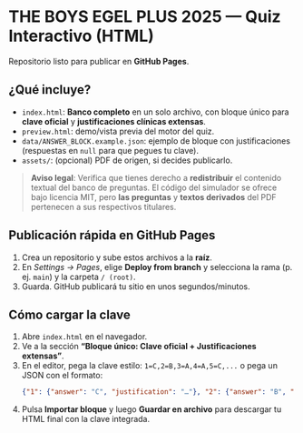 # THE BOYS EGEL PLUS 2025 — Quiz Interactivo (HTML)

Repositorio listo para publicar en **GitHub Pages**.

## ¿Qué incluye?
- `index.html`: **Banco completo** en un solo archivo, con bloque único para **clave oficial** y **justificaciones clínicas extensas**.
- `preview.html`: demo/vista previa del motor del quiz.
- `data/ANSWER_BLOCK.example.json`: ejemplo de bloque con justificaciones (respuestas en `null` para que pegues tu clave).
- `assets/`: (opcional) PDF de origen, si decides publicarlo.

> **Aviso legal**: Verifica que tienes derecho a **redistribuir** el contenido textual del banco de preguntas. El código del simulador se ofrece bajo licencia MIT, pero **las preguntas** y **textos derivados** del PDF pertenecen a sus respectivos titulares.

## Publicación rápida en GitHub Pages
1. Crea un repositorio y sube estos archivos a la **raíz**.
2. En *Settings → Pages*, elige **Deploy from branch** y selecciona la rama (p. ej. `main`) y la carpeta `/ (root)`.
3. Guarda. GitHub publicará tu sitio en unos segundos/minutos.

## Cómo cargar la clave
1. Abre `index.html` en el navegador.
2. Ve a la sección **“Bloque único: Clave oficial + Justificaciones extensas”**.
3. En el editor, pega la clave estilo: `1=C,2=B,3=A,4=A,5=C,...` o pega un JSON con el formato:
   ```json
   {"1": {"answer": "C", "justification": "…"}, "2": {"answer": "B", "justification": "…"}}
   ```
4. Pulsa **Importar bloque** y luego **Guardar en archivo** para descargar tu HTML final con la clave integrada.
